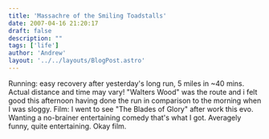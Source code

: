 ```yaml
---
title: 'Massachre of the Smiling Toadstalls'
date: 2007-04-16 21:20:17
draft: false
description: ""
tags: ['life']
author: 'Andrew'
layout: '../../layouts/BlogPost.astro'
---
```


Running: easy recovery after yesterday's long run, 5 miles in ~40 mins. Actual distance and time may vary! "Walters Wood" was the route and i felt good this afternoon having done the run in comparison to the morning when I was sloggy. Film: I went to see "The Blades of Glory" after work this evo. Wanting a no-brainer entertaining comedy that's what I got. Averagely funny, quite entertaining. Okay film.
